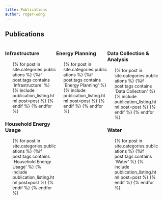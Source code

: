 ```yaml
---
title: Publications
author: roger-wong
---
```

<div>
  <h2 id="products__tools">Publications</h2>

  <div class="span4" style="float:left; margin:0; width:33%;">
    <h3>Infrastructure</h3>
    <ul class="post-list" style="list-style-type:none">
      {% for post in site.categories.publications %}
	{%if post.tags contains 'Infrastructure' %}
	    {% include publication_listing.html post=post %}
	{% endif %}
      {% endfor %}
    </ul>
    <h3>Household Energy Usage</h3>
    <ul class="post-list" style="list-style-type:none">
      {% for post in site.categories.publications %}
  {%if post.tags contains 'Household Energy Usage' %}
      {% include publication_listing.html post=post %}
  {% endif %}
      {% endfor %}
    </ul>
  </div>
  <div class="span4"  style="float:left; margin:0; width:33%;">
    <h3>Energy Planning</h3>
    <ul class="post-list" style="list-style-type:none">
      {% for post in site.categories.publications %}
	{%if post.tags contains 'Energy Planning' %}
	    {% include publication_listing.html post=post %}
	{% endif %}
      {% endfor %}
    </ul>
  </div>

  <div class="span4"  style="float:left; margin:0; width:33%;">
    <h3>Data Collection & Analysis</h3>
    <ul class="post-list" style="list-style-type:none">
      {% for post in site.categories.publications %}
	{%if post.tags contains 'Data Collection' %}
	    {% include publication_listing.html post=post %}
	{% endif %}
      {% endfor %}
    </ul>
    <h3>Water</h3>
    <ul class="post-list" style="list-style-type:none">
      {% for post in site.categories.publications %}
  {%if post.tags contains 'Water' %}
      {% include publication_listing.html post=post %}
  {% endif %}
      {% endfor %}
    </ul>
  </div>
</div>
